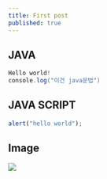 ```yaml
---
title: First post
published: true
---
```



## JAVA

```java
Hello world!
console.log("이건 java문법")
```

## JAVA SCRIPT
```js
alert("hello world");
```

## Image

![](https://guides.github.com/activities/hello-world/branching.png)